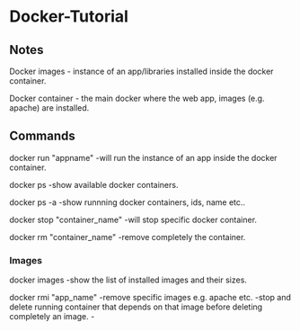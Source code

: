 # Docker-Tutorial

## Notes

Docker images - instance of an app/libraries installed inside the docker container.

Docker container - the main docker where the web app, images (e.g. apache) are installed.

## Commands

docker run "appname" 
  -will run the instance of an app inside the docker container.

docker ps 
  -show available docker containers.

docker ps -a 
  -show runnning docker containers, ids, name etc..

docker stop "container_name" 
  -will stop specific docker container.

docker rm "container_name" 
  -remove completely the container.

### Images

docker images 
  -show the list of installed images and their sizes.

docker rmi "app_name" 
  -remove specific images e.g. apache etc.
  -stop and delete running container that depends on that image before deleting completely an image.
                     - 
